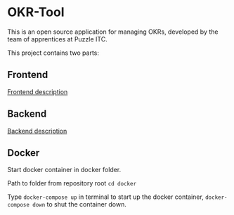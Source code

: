 # OKR-Tool

This is an open source application for managing OKRs, developed by the team of apprentices at Puzzle ITC.

This project contains two parts:

## Frontend

[Frontend description](frontend/README.md)

## Backend
[Backend description](backend/README.md)

## Docker

Start docker container in docker folder.

Path to folder from repository root `cd docker`

Type `docker-compose up` in terminal to start up the docker container, `docker-compose down` to shut the container down.